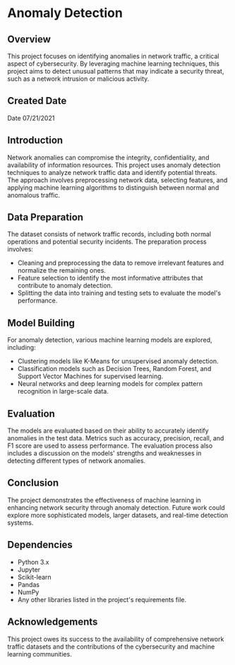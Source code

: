 # Anomaly Detection 

## Overview
This project focuses on identifying anomalies in network traffic, a critical aspect of cybersecurity. By leveraging machine learning techniques, this project aims to detect unusual patterns that may indicate a security threat, such as a network intrusion or malicious activity.

## Created Date
Date 07/21/2021

## Introduction
Network anomalies can compromise the integrity, confidentiality, and availability of information resources. This project uses anomaly detection techniques to analyze network traffic data and identify potential threats. The approach involves preprocessing network data, selecting features, and applying machine learning algorithms to distinguish between normal and anomalous traffic.

## Data Preparation
The dataset consists of network traffic records, including both normal operations and potential security incidents. The preparation process involves:

- Cleaning and preprocessing the data to remove irrelevant features and normalize the remaining ones.
- Feature selection to identify the most informative attributes that contribute to anomaly detection.
- Splitting the data into training and testing sets to evaluate the model's performance.

## Model Building
For anomaly detection, various machine learning models are explored, including:

- Clustering models like K-Means for unsupervised anomaly detection.
- Classification models such as Decision Trees, Random Forest, and Support Vector Machines for supervised learning.
- Neural networks and deep learning models for complex pattern recognition in large-scale data.

## Evaluation
The models are evaluated based on their ability to accurately identify anomalies in the test data. Metrics such as accuracy, precision, recall, and F1 score are used to assess performance. The evaluation process also includes a discussion on the models' strengths and weaknesses in detecting different types of network anomalies.

## Conclusion
The project demonstrates the effectiveness of machine learning in enhancing network security through anomaly detection. Future work could explore more sophisticated models, larger datasets, and real-time detection systems.

## Dependencies
- Python 3.x
- Jupyter
- Scikit-learn
- Pandas
- NumPy
- Any other libraries listed in the project's requirements file.

## Acknowledgements
This project owes its success to the availability of comprehensive network traffic datasets and the contributions of the cybersecurity and machine learning communities.


